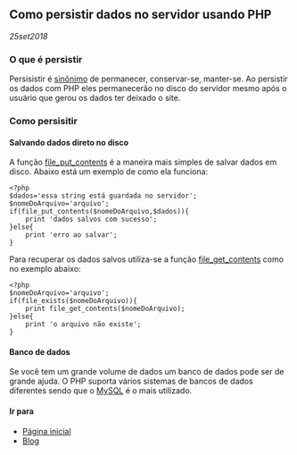 ## Como persistir dados no servidor usando PHP
*25set2018*

### O que é persistir
Persisistir é [sinônimo](https://www.sinonimos.com.br/persistir/) de permanecer, conservar-se, manter-se. Ao persistir os dados com PHP eles permanecerão no disco do servidor mesmo após o usuário que gerou os dados ter deixado o site.

### Como persisitir
#### Salvando dados direto no disco
A função [file_put_contents](http://php.net/manual/pt_BR/function.file-put-contents.php) é a maneira mais simples de salvar dados em disco. Abaixo está um exemplo de como ela funciona:
```
<?php
$dados='essa string está guardada no servidor';
$nomeDoArquivo='arquivo';
if(file_put_contents($nomeDoArquivo,$dados)){
    print 'dados salvos com sucesso';
}else{
    print 'erro ao salvar';
}
```
Para recuperar os dados salvos utiliza-se a função [file_get_contents](http://php.net/manual/pt_BR/function.file-get-contents.php) como no exemplo abaixo:
```
<?php
$nomeDoArquivo='arquivo';
if(file_exists($nomeDoArquivo)){
    print file_get_contents($nomeDoArquivo);
}else{
    print 'o arquivo não existe';
}
```

#### Banco de dados
Se você tem um grande volume de dados um banco de dados pode ser de grande ajuda. O PHP suporta vários sistemas de bancos de dados diferentes sendo que o [MySQL](https://www.mysql.com/) é o mais utilizado.

#### Ir para
- [Página inicial](.)
- [Blog](blog.html)
